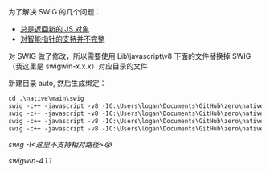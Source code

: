 为了解决 SWIG 的几个问题：
- [总是返回新的 JS 对象](https://qingwabote.github.io/ink/#/cpp/swig?id=总是返回新的-js-对象)
- [对智能指针的支持并不完整](https://qingwabote.github.io/ink/#/cpp/swig?id=对智能指针的支持并不完整)

对 SWIG 做了修改，所以需要使用 Lib\javascript\v8 下面的文件替换掉 SWIG（我这里是 swigwin-x.x.x）对应目录的文件

新建目录 auto, 然后生成绑定：
```ps
cd .\native\main\swig
swig -c++ -javascript -v8 -IC:\Users\logan\Documents\GitHub\zero\native\main -o .\auto\ImageBitmap_wrap.cpp ImageBitmap.i
swig -c++ -javascript -v8 -IC:\Users\logan\Documents\GitHub\zero\native\main -o .\auto\Loader_wrap.cpp Loader.i
swig -c++ -javascript -v8 -IC:\Users\logan\Documents\GitHub\zero\native\main -o .\auto\gfx_wrap.cpp gfx.i
swig -c++ -javascript -v8 -IC:\Users\logan\Documents\GitHub\zero\native\main -o .\auto\Window_wrap.cpp Window.i
```
*swig -I<这里不支持相对路径>😭*

*swigwin-4.1.1*
